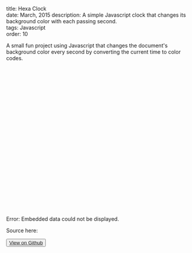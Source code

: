 title: Hexa Clock    
date: March, 2015
description: A simple Javascript clock that changes its background color with each passing second.  
tags: Javascript  
order: 10

A small fun project using Javascript that changes the document's background color every second by converting the current time to color codes.

<object data="../static/timecolor/timeColor.html" width="600" height="400"><embed src="../static/timecolor/timeColor.html" width="600" height="400">Error: Embedded data could not be displayed.</object>

Source here:

<button type="button" class="btn btn-info ">[View on Github](http://github.com/astronomersiva/timeColor/)</button>
<script src="https://gist.github.com/astronomersiva/371b1f7343d26d268e56.js"></script>

